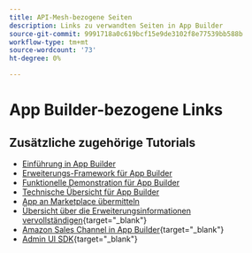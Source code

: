 ```yaml
---
title: API-Mesh-bezogene Seiten
description: Links zu verwandten Seiten in App Builder
source-git-commit: 9991718a0c619bcf15e9de3102f8e77539bb588b
workflow-type: tm+mt
source-wordcount: '73'
ht-degree: 0%

---
```


# App Builder-bezogene Links

## Zusätzliche zugehörige Tutorials

* [Einführung in App Builder](../app-builder/introduction-to-app-builder.md)
* [Erweiterungs-Framework für App Builder](../app-builder/extensibility-framework-commerce-eventing.md)
* [Funktionelle Demonstration für App Builder](../app-builder/app-builder-functional-demonstration.md)
* [Technische Übersicht für App Builder](../app-builder/app-builder-technical-overview.md)
* [App an Marketplace übermitteln](../app-builder/submit-app-process.md)
* [Übersicht über die Erweiterungsinformationen vervollständigen](https://developer.adobe.com/commerce/marketplace/guides/sellers/extension-information/){target="_blank"}
* [Amazon Sales Channel in App Builder](https://developer.adobe.com/commerce/extensibility/amazon-sales-channel/){target="_blank"}
* [Admin UI SDK](https://developer.adobe.com/commerce/extensibility/admin-ui-sdk/){target="_blank"}
